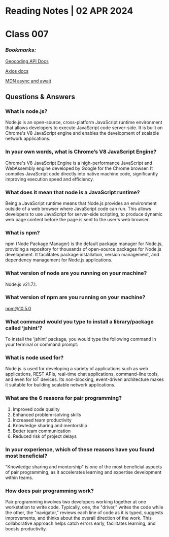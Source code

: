# **Reading Notes | 02 APR 2024**

# Class 007

### *Bookmarks:*

[Geocoding API Docs](https://locationiq.com/)  

[Axios docs](https://www.npmjs.com/package/axios)  

[MDN async and await](https://developer.mozilla.org/en-US/docs/Learn/JavaScript/Asynchronous/Async_await)  

## **Questions & Answers**
### What is node.js?
Node.js is an open-source, cross-platform JavaScript runtime environment that allows developers to execute JavaScript code server-side. It is built on Chrome's V8 JavaScript engine and enables the development of scalable network applications.

### In your own words, what is Chrome’s V8 JavaScript Engine?
Chrome's V8 JavaScript Engine is a high-performance JavaScript and WebAssembly engine developed by Google for the Chrome browser. It compiles JavaScript code directly into native machine code, significantly improving execution speed and efficiency.

### What does it mean that node is a JavaScript runtime?
Being a JavaScript runtime means that Node.js provides an environment outside of a web browser where JavaScript code can run. This allows developers to use JavaScript for server-side scripting, to produce dynamic web page content before the page is sent to the user's web browser.

### What is npm?
npm (Node Package Manager) is the default package manager for Node.js, providing a repository for thousands of open-source packages for Node.js development. It facilitates package installation, version management, and dependency management for Node.js applications.

### What version of node are you running on your machine?

Node.js v21.7.1.

### What version of npm are you running on your machine?  

npm@10.5.0

### What command would you type to install a library/package called ‘jshint’?
To install the 'jshint' package, you would type the following command in your terminal or command prompt:

### What is node used for?
Node.js is used for developing a variety of applications such as web applications, REST APIs, real-time chat applications, command-line tools, and even for IoT devices. Its non-blocking, event-driven architecture makes it suitable for building scalable network applications.

### What are the 6 reasons for pair programming?
1. Improved code quality
2. Enhanced problem-solving skills
3. Increased team productivity
4. Knowledge sharing and mentorship
5. Better team communication
6. Reduced risk of project delays

### In your experience, which of these reasons have you found most beneficial?
"Knowledge sharing and mentorship" is one of the most beneficial aspects of pair programming, as it accelerates learning and expertise development within teams.

### How does pair programming work?
Pair programming involves two developers working together at one workstation to write code. Typically, one, the "driver," writes the code while the other, the "navigator," reviews each line of code as it is typed, suggests improvements, and thinks about the overall direction of the work. This collaborative approach helps catch errors early, facilitates learning, and boosts productivity.
